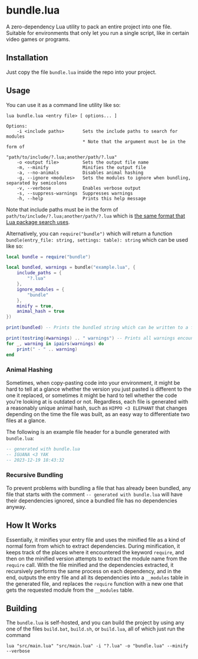 
# bundle.lua
A zero-dependency Lua utility to pack an entire project into one file. Suitable for environments that only let you run a single script, like in certain video games or programs.

## Installation
Just copy the file `bundle.lua` inside the repo into your project.

## Usage
You can use it as a command line utility like so:
```
lua bundle.lua <entry file> [ options... ]

Options:
    -i <include paths>       Sets the include paths to search for modules
                             * Note that the argument must be in the form of 
                               "path/to/include/?.lua;another/path/?.lua"
    -o <output file>         Sets the output file name
    -m, --minify             Minifies the output file
    -a, --no-animals         Disables animal hashing
    -g, --ignore <modules>   Sets the modules to ignore when bundling, separated by semicolons
    -v, --verbose            Enables verbose output
    -s, --suppress-warnings  Suppresses warnings
    -h, --help               Prints this help message
```

Note that include paths must be in the form of `path/to/include/?.lua;another/path/?.lua` which is [the same format that Lua package search uses](https://www.lua.org/pil/8.1.html).

Alternatively, you can `require("bundle")` which will return a function `bundle(entry_file: string, settings: table): string` which can be used like so:
```lua
local bundle = require("bundle")

local bundled, warnings = bundle("example.lua", {
    include_paths = {
        "?.lua"
    },
    ignore_modules = {
        "bundle"
    },
    minify = true,
    animal_hash = true
})

print(bundled) -- Prints the bundled string which can be written to a file later

print(tostring(#warnings) .. " warnings") -- Prints all warnings encountered
for _, warning in ipairs(warnings) do
    print(" - " .. warning)
end 
```

### Animal Hashing
Sometimes, when copy-pasting code into your environment, it might be hard to tell at a glance whether the version you just pasted is different to the one it replaced, or sometimes it might be hard to tell whether the code you're looking at is outdated or not. Regardless, each file is generated with a reasonably unique animal hash, such as `HIPPO <3 ELEPHANT` that changes depending on the time the file was built, as an easy way to differentiate two files at a glance.

The following is an example file header for a bundle generated with `bundle.lua`:
```lua
-- generated with bundle.lua
-- IGUANA <3 YAK
-- 2023-12-19 18:43:32
```

### Recursive Bundling
To prevent problems with bundling a file that has already been bundled, any file that starts with the comment `-- generated with bundle.lua` will have their dependencies ignored, since a bundled file has no dependencies anyway.

## How It Works
Essentially, it minifies your entry file and uses the minified file as a kind of normal form from which to extract dependencies. During minification, it keeps track of the places where it encountered the keyword `require`, and then on the minified version attempts to extract the module name from the `require` call. With the file minified and the dependencies extracted, it recursively performs the same process on each dependency, and in the end, outputs the entry file and all its dependencies into a `__modules` table in the generated file, and replaces the `require` function with a new one that gets the requested module from the `__modules` table.

## Building
The `bundle.lua` is self-hosted, and you can build the project by using any one of the files `build.bat`, `build.sh`, or `build.lua`, all of which just run the command
```
lua "src/main.lua" "src/main.lua" -i "?.lua" -o "bundle.lua" --minify --verbose
```